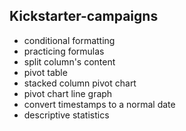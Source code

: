 ## Kickstarter-campaigns
- conditional formatting
- practicing formulas
- split column's content
- pivot table
- stacked column pivot chart
- pivot chart line graph
- convert timestamps to a normal date
- descriptive statistics
